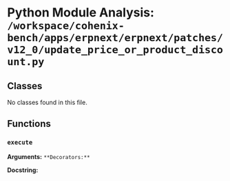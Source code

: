 # Python Module Analysis: `/workspace/cohenix-bench/apps/erpnext/erpnext/patches/v12_0/update_price_or_product_discount.py`

## Classes

No classes found in this file.


## Functions

### `execute`
**Arguments:** ``
**Decorators:** ``

**Docstring:**
```

```

